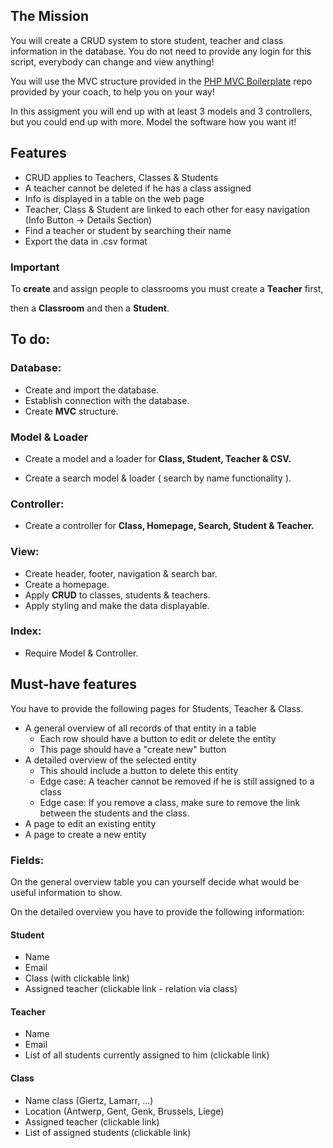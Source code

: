 ## The Mission
You will create a CRUD system to store student, teacher and class information in the database.
You do not need to provide any login for this script, everybody can change and view anything!

You will use the MVC structure provided in the [PHP MVC Boilerplate](https://github.com/becodeorg/php-mvc-boilerplate) repo provided by your coach, to help you on your way!

In this assigment you will end up with at least 3 models and 3 controllers, but you could end up with more. Model the software how you want it!

## Features

- CRUD applies to Teachers, Classes & Students
- A teacher cannot be deleted if he has a class assigned
- Info is displayed in a table on the web page
- Teacher, Class & Student are linked to each other for easy navigation (Info Button → Details Section)
- Find a teacher or student by searching their name
- Export the data in .csv format

### Important

To **create** and assign people to classrooms you must create a **Teacher** first, 

then a **Classroom** and then a **Student**.

## To do:
### Database:

- Create and import the database.
- Establish  connection with the database.
- Create **MVC** structure.

### Model & Loader

- Create a model and a loader for **Class, Student, Teacher & CSV.**

- Create a search model & loader ( search by name functionality ).

### Controller:

- Create a controller for **Class, Homepage, Search, Student & Teacher.**

### View:

- Create header, footer, navigation & search bar.
- Create a homepage.
- Apply **CRUD** to classes, students & teachers.
- Apply styling and make the data displayable.

### Index:

- Require Model & Controller.

## Must-have features
You have to provide the following pages for Students, Teacher & Class.

- A general overview of all records of that entity in a table
    * Each row should have a button to edit or delete the entity
    * This page should have a "create new" button
- A detailed overview of the selected entity
    * This should include a button to delete this entity
    * Edge case: A teacher cannot be removed if he is still assigned to a class
    * Edge case: If you remove a class, make sure to remove the link between the students and the class.
- A page to edit an existing entity
- A page to create a new entity

### Fields:
On the general overview table you can yourself decide what would be useful information to show.

On the detailed overview you have to provide the following information:

#### Student
- Name
- Email
- Class (with clickable link)
- Assigned teacher (clickable link - relation via class)

#### Teacher
- Name
- Email
- List of all students currently assigned to him (clickable link)
 
#### Class 
- Name class (Giertz, Lamarr, ...)
- Location (Antwerp, Gent, Genk, Brussels, Liege)
- Assigned teacher (clickable link)
- List of assigned students (clickable link)
